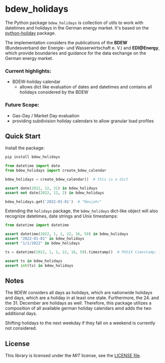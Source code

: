 # bdew_holidays

The Python package `bdew_holidays` is collection of utils to work with datetimes and holidays in the German energy market.
It's based on the [python-holiday](https://github.com/dr-prodigy/python-holidays) package.

The implementation considers the publications of the **BDEW** (Bundesverband der Energie- und Wasserwirtschaft e. V.) and **EDI@Energy**, which provide boundaries and guidance for the data exchange on the German energy market. 

### Current highlights:
* BDEW-holiday calendar
  * allows dict like evaluation of dates and datetimes and contains all holidays considered by the BDEW


### Future Scope:
* Gas-Day / Market Day evaluation
* providing subdivision holiday calendars to allow granular load profiles


## Quick Start
Install the package:
```bash
pip install bdew_holidays
```

```python
from datetime import date
from bdew_holidays import create_bdew_calendar

bdew_holidays = create_bdew_calendar()  # this is a dict

assert date(2022, 12, 31) in bdew_holidays
assert not date(2022, 12, 2) in bdew_holidays

bdew_holidays.get('2022-01-01')  # "Neujahr"
```

Extending the `holidays` package, the `bdew_holidays` dict-like object will also recognize datetimes, date strings and Unix timestamps:

```python
from datetime import datetime

assert datetime(2022, 1, 1, 22, 16, 59) in bdew_holidays
assert "2022-01-01" in bdew_holidays
assert "1/1/2022" in bdew_holidays

ts = datetime(2022, 1, 1, 22, 16, 59).timestamp()  # POSIX timestamp: 1641071819.0

assert ts in bdew_holidays
assert int(ts) in bdew_holidays
```

## Notes

The BDEW considers all days as holidays, which are nationwide holidays and days, which are a holiday in at least one state.
Furthermore, the 24. and the 31. December are holidays as well.
Therefore, this package utilizes a composition of all available german holiday calendars amd adds the two additional days.

Shifting holidays to the next weekday if they fall on a weekend is currently not considered.  


## License

This library is licensed under the *MIT* license, see the [LICENSE file](LICENSE).
